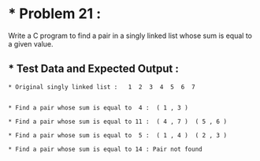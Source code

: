 # * Problem 21 :

Write a C program to find a pair in a singly linked list whose sum is equal to a given value.

## * Test Data and Expected Output :

    * Original singly linked list :   1  2  3  4  5  6  7
    
    
    * Find a pair whose sum is equal to  4 :  ( 1 , 3 ) 
    
    * Find a pair whose sum is equal to 11 :  ( 4 , 7 )  ( 5 , 6 ) 
    
    * Find a pair whose sum is equal to  5 :  ( 1 , 4 )  ( 2 , 3 ) 
    
    * Find a pair whose sum is equal to 14 : Pair not found